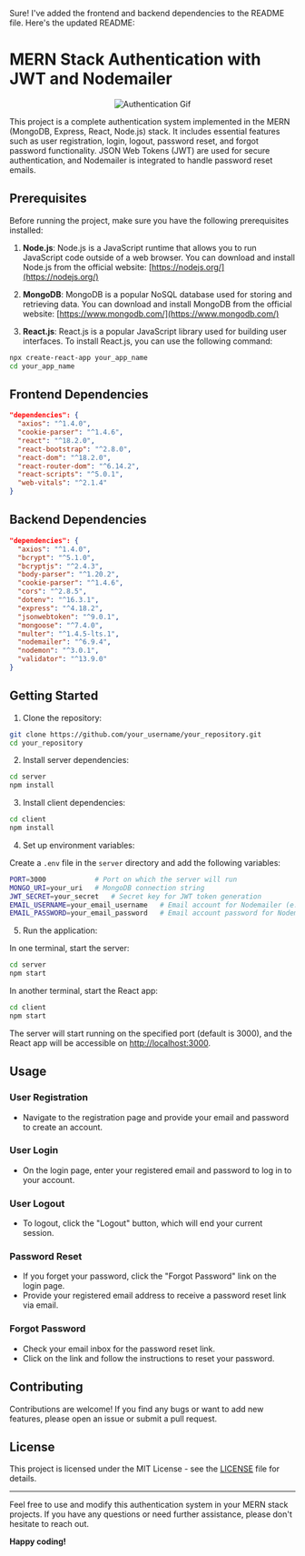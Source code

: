 Sure! I've added the frontend and backend dependencies to the README file. Here's the updated README:

# MERN Stack Authentication with JWT and Nodemailer

<p align="center">
  <img src="https://living.acg.aaa.com/content/dam/aaa-living/devtest/what-is-two-factor-authentication.gif" alt="Authentication Gif" />
</p>

This project is a complete authentication system implemented in the MERN (MongoDB, Express, React, Node.js) stack. It includes essential features such as user registration, login, logout, password reset, and forgot password functionality. JSON Web Tokens (JWT) are used for secure authentication, and Nodemailer is integrated to handle password reset emails.

## Prerequisites

Before running the project, make sure you have the following prerequisites installed:

1. **Node.js**: Node.js is a JavaScript runtime that allows you to run JavaScript code outside of a web browser. You can download and install Node.js from the official website: [https://nodejs.org/](https://nodejs.org/)

2. **MongoDB**: MongoDB is a popular NoSQL database used for storing and retrieving data. You can download and install MongoDB from the official website: [https://www.mongodb.com/](https://www.mongodb.com/)

3. **React.js**: React.js is a popular JavaScript library used for building user interfaces. To install React.js, you can use the following command:

```bash
npx create-react-app your_app_name
cd your_app_name
```

## Frontend Dependencies

```json
"dependencies": {
  "axios": "^1.4.0",
  "cookie-parser": "^1.4.6",
  "react": "^18.2.0",
  "react-bootstrap": "^2.8.0",
  "react-dom": "^18.2.0",
  "react-router-dom": "^6.14.2",
  "react-scripts": "^5.0.1",
  "web-vitals": "^2.1.4"
}
```

## Backend Dependencies

```json
"dependencies": {
  "axios": "^1.4.0",
  "bcrypt": "^5.1.0",
  "bcryptjs": "^2.4.3",
  "body-parser": "^1.20.2",
  "cookie-parser": "^1.4.6",
  "cors": "^2.8.5",
  "dotenv": "^16.3.1",
  "express": "^4.18.2",
  "jsonwebtoken": "^9.0.1",
  "mongoose": "^7.4.0",
  "multer": "^1.4.5-lts.1",
  "nodemailer": "^6.9.4",
  "nodemon": "^3.0.1",
  "validator": "^13.9.0"
}
```

## Getting Started

1. Clone the repository:

```bash
git clone https://github.com/your_username/your_repository.git
cd your_repository
```

2. Install server dependencies:

```bash
cd server
npm install
```

3. Install client dependencies:

```bash
cd client
npm install
```

4. Set up environment variables:

Create a `.env` file in the `server` directory and add the following variables:

```bash
PORT=3000            # Port on which the server will run
MONGO_URI=your_uri   # MongoDB connection string
JWT_SECRET=your_secret   # Secret key for JWT token generation
EMAIL_USERNAME=your_email_username   # Email account for Nodemailer (e.g., Gmail)
EMAIL_PASSWORD=your_email_password   # Email account password for Nodemailer
```

5. Run the application:

In one terminal, start the server:

```bash
cd server
npm start
```

In another terminal, start the React app:

```bash
cd client
npm start
```

The server will start running on the specified port (default is 3000), and the React app will be accessible on [http://localhost:3000](http://localhost:3000).

## Usage

### User Registration

- Navigate to the registration page and provide your email and password to create an account.

### User Login

- On the login page, enter your registered email and password to log in to your account.

### User Logout

- To logout, click the "Logout" button, which will end your current session.

### Password Reset

- If you forget your password, click the "Forgot Password" link on the login page.
- Provide your registered email address to receive a password reset link via email.

### Forgot Password

- Check your email inbox for the password reset link.
- Click on the link and follow the instructions to reset your password.

## Contributing

Contributions are welcome! If you find any bugs or want to add new features, please open an issue or submit a pull request.

## License

This project is licensed under the MIT License - see the [LICENSE](LICENSE) file for details.

---

Feel free to use and modify this authentication system in your MERN stack projects. If you have any questions or need further assistance, please don't hesitate to reach out.

**Happy coding!**
